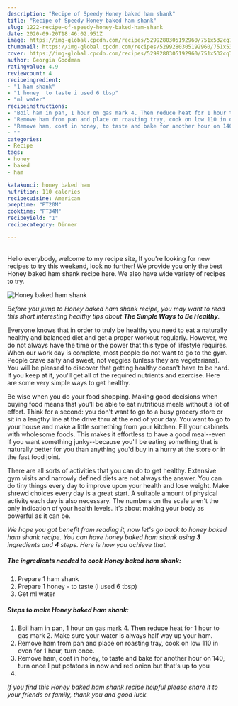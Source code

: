 ```yaml
---
description: "Recipe of Speedy Honey baked ham shank"
title: "Recipe of Speedy Honey baked ham shank"
slug: 1222-recipe-of-speedy-honey-baked-ham-shank
date: 2020-09-20T18:46:02.951Z
image: https://img-global.cpcdn.com/recipes/5299280305192960/751x532cq70/honey-baked-ham-shank-recipe-main-photo.jpg
thumbnail: https://img-global.cpcdn.com/recipes/5299280305192960/751x532cq70/honey-baked-ham-shank-recipe-main-photo.jpg
cover: https://img-global.cpcdn.com/recipes/5299280305192960/751x532cq70/honey-baked-ham-shank-recipe-main-photo.jpg
author: Georgia Goodman
ratingvalue: 4.9
reviewcount: 4
recipeingredient:
- "1 ham shank"
- "1 honey  to taste i used 6 tbsp"
- "ml water"
recipeinstructions:
- "Boil ham in pan, 1 hour on gas mark 4. Then reduce heat for 1 hour to gas mark 2. Make sure your water is always half way up your ham."
- "Remove ham from pan and place on roasting tray, cook on low 110 in oven for 1 hour, turn once."
- "Remove ham, coat in honey, to taste and bake for another hour on 140, turn once I put potatoes in now and red onion but that&#39;s up to you"
- ""
categories:
- Recipe
tags:
- honey
- baked
- ham

katakunci: honey baked ham 
nutrition: 110 calories
recipecuisine: American
preptime: "PT20M"
cooktime: "PT34M"
recipeyield: "1"
recipecategory: Dinner

---
```

<br>
Hello everybody, welcome to my recipe site, If you're looking for new recipes to try this weekend, look no further! We provide you only the best Honey baked ham shank recipe here. We also have wide variety of recipes to try.
<br>


![Honey baked ham shank](https://img-global.cpcdn.com/recipes/5299280305192960/751x532cq70/honey-baked-ham-shank-recipe-main-photo.jpg)

<i>Before you jump to Honey baked ham shank recipe, you may want to read this short interesting healthy tips about <strong>The Simple Ways to Be Healthy</strong>.</i>

Everyone knows that in order to truly be healthy you need to eat a naturally healthy and balanced diet and get a proper workout regularly. However, we do not always have the time or the power that this type of lifestyle requires. When our work day is complete, most people do not want to go to the gym. People crave salty and sweet, not veggies (unless they are vegetarians). You will be pleased to discover that getting healthy doesn't have to be hard. If you keep at it, you'll get all of the required nutrients and exercise. Here are some very simple ways to get healthy.

Be wise when you do your food shopping. Making good decisions when buying food means that you'll be able to eat nutritious meals without a lot of effort. Think for a second: you don't want to go to a busy grocery store or sit in a lengthy line at the drive thru at the end of your day. You want to go to your house and make a little something from your kitchen. Fill your cabinets with wholesome foods. This makes it effortless to have a good meal--even if you want something junky--because you'll be eating something that is naturally better for you than anything you'd buy in a hurry at the store or in the fast food joint.

There are all sorts of activities that you can do to get healthy. Extensive gym visits and narrowly defined diets are not always the answer. You can do tiny things every day to improve upon your health and lose weight. Make shrewd choices every day is a great start. A suitable amount of physical activity each day is also necessary. The numbers on the scale aren't the only indication of your health levels. It’s about making your body as powerful as it can be. 


<i>We hope you got benefit from reading it, now let's go back to honey baked ham shank recipe. You can have honey baked ham shank using <strong>3</strong> ingredients and <strong>4</strong> steps. Here is how you achieve that.
</i>

##### The ingredients needed to cook Honey baked ham shank:

1. Prepare 1 ham shank
1. Prepare 1 honey - to taste (i used 6 tbsp)
1. Get ml water


##### Steps to make Honey baked ham shank:

1. Boil ham in pan, 1 hour on gas mark 4. Then reduce heat for 1 hour to gas mark 2. Make sure your water is always half way up your ham.
1. Remove ham from pan and place on roasting tray, cook on low 110 in oven for 1 hour, turn once.
1. Remove ham, coat in honey, to taste and bake for another hour on 140, turn once I put potatoes in now and red onion but that&#39;s up to you
1. 


<i>If you find this Honey baked ham shank recipe helpful please share it to your friends or family, thank you and good luck.</i>
